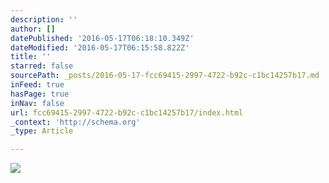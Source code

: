 ```yaml
---
description: ''
author: []
datePublished: '2016-05-17T06:18:10.349Z'
dateModified: '2016-05-17T06:15:58.822Z'
title: ''
starred: false
sourcePath: _posts/2016-05-17-fcc69415-2997-4722-b92c-c1bc14257b17.md
inFeed: true
hasPage: true
inNav: false
url: fcc69415-2997-4722-b92c-c1bc14257b17/index.html
_context: 'http://schema.org'
_type: Article

---
```

![](https://the-grid-user-content.s3-us-west-2.amazonaws.com/65dce357-2060-4b93-acfa-dc1b697b17cd.jpg)
